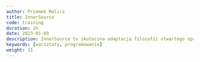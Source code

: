 ```yaml
---
author: Przemek Malirz
title: InnerSource
code: training
duration: 2h
date: 2023-01-09
description: InnerSource to skuteczna adaptacja filozofii otwartego oprogramowania do środowiska biznesowego. Polega ona na wykorzystywaniu metod i narzędzi związanych z tworzeniem i utrzymywaniem oprogramowania open-source wewnątrz przedsiębiorstwa, co pozwala na zwiększenie efektywności i jakości projektów, a także na rozwój współpracy i wymiany doświadczeń pomiędzy pracownikami.
keywords: [warsztaty, programowanie]
weight: 11
---
```

